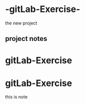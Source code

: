 # -gitLab-Exercise-
the new project



## project notes
# gitLab-Exercise
# gitLab-Exercise
this is note

